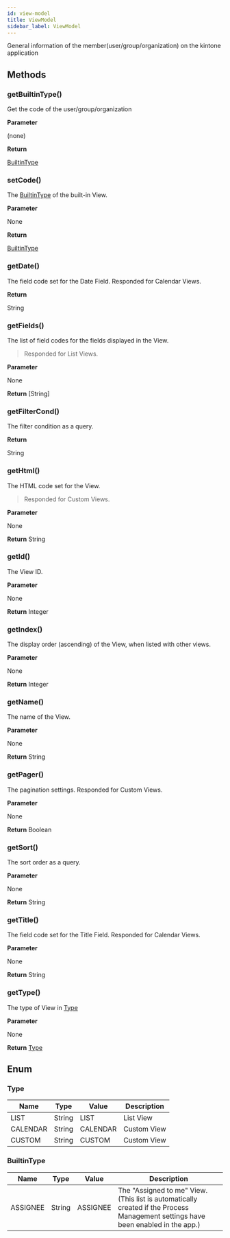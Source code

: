 ```yaml
---
id: view-model
title: ViewModel
sidebar_label: ViewModel
---
```


General information of the member(user/group/organization) on the kintone application

## Methods

### getBuiltinType()

Get the code of the user/group/organization

**Parameter**

(none)

**Return**

[BuiltinType](#builtintype)

### setCode()

The [BuiltinType](#BuiltinType) of the built-in View.

**Parameter**

None

**Return**

[BuiltinType](#BuiltinType)

### getDate()

The field code set for the Date Field. Responded for Calendar Views.

**Return**

String

### getFields()

The list of field codes for the fields displayed in the View.
> Responded for List Views.

**Parameter**

None

**Return**
[String]

### getFilterCond()

The filter condition as a query.

**Return**

String

### getHtml()

The HTML code set for the View. 
> Responded for Custom Views.

**Parameter**

None

**Return**
String

### getId()

The View ID.

**Parameter**

None

**Return**
Integer


### getIndex()

The display order (ascending) of the View, when listed with other views.

**Parameter**

None

**Return**
Integer


### getName()

The name of the View.

**Parameter**

None

**Return**
String


### getPager()

The pagination settings. 
Responded for Custom Views.

**Parameter**

None

**Return**
Boolean

### getSort()

The sort order as a query.

**Parameter**

None

**Return**
String

### getTitle()

The field code set for the Title Field. 
Responded for Calendar Views.

**Parameter**

None

**Return**
String

### getType()

The type of View in [Type](#type)

**Parameter**

None

**Return**
[Type](#type)

## Enum

### Type

| Name | Type | Value | Description |
| --- | --- | --- | --- |
| LIST | String | LIST | List View
| CALENDAR | String | CALENDAR | Custom View
| CUSTOM | String | CUSTOM | Custom View

### BuiltinType

| Name | Type | Value | Description |
| --- | --- | --- | --- |
| ASSIGNEE | String | ASSIGNEE | The "Assigned to me" View.(This list is automatically created if the Process Management settings have been enabled in the app.)
